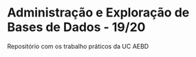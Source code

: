 # Administração e Exploração de Bases de Dados - 19/20

Repositório com os trabalho práticos da UC AEBD
